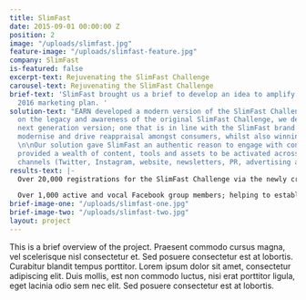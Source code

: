 ```yaml
---
title: SlimFast
date: 2015-09-01 00:00:00 Z
position: 2
image: "/uploads/slimfast.jpg"
feature-image: "/uploads/slimfast-feature.jpg"
company: SlimFast
is-featured: false
excerpt-text: Rejuvenating the SlimFast Challenge
carousel-text: Rejuvenating the SlimFast Challenge
brief-text: 'SlimFast brought us a brief to develop an idea to amplify their existing
  2016 marketing plan. '
solution-text: "EARN developed a modern version of the SlimFast Challenge. Building
  on the legacy and awareness of the original SlimFast Challenge, we developed the
  next generation version; one that is in line with the SlimFast brand’s vision to
  modernise and drive reappraisal amongst consumers, whilst also winning new consumers.
  \n\nOur solution gave SlimFast an authentic reason to engage with consumers and
  provided a wealth of content, tools and assets to be activated across all of their
  channels (Twitter, Instagram, website, newsletters, PR, advertising and ambassadors.)"
results-text: |-
  Over 20,000 registrations for the SlimFast Challenge via the newly created app.

  Over 1,000 active and vocal Facebook group members; helping to establish a community around the brand supporting each other and engaging with SlimFast.
brief-image-one: "/uploads/slimfast-one.jpg"
brief-image-two: "/uploads/slimfast-two.jpg"
layout: project
---
```


This is a brief overview of the project. Praesent commodo cursus magna, vel scelerisque nisl consectetur et. Sed posuere consectetur est at lobortis. Curabitur blandit tempus porttitor. Lorem ipsum dolor sit amet, consectetur adipiscing elit. Duis mollis, est non commodo luctus, nisi erat porttitor ligula, eget lacinia odio sem nec elit. Sed posuere consectetur est at lobortis.